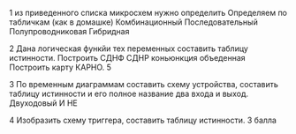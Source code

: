 1
из приведенного списка микросхем нужно определить 
Определяем по табличкам (как в домашке) 
Комбинационный
Последовательный 
Полупроводниковая 
Гибридная 

2 Дана логическая функйи тех переменных составить таблицу истинности. Построить СДНФ СДНР 
коньюнкция объеденная
Построить карту КАРНО. 5


3
По временным диаграммам составить схему устройства, составить таблицу истинности и его полное название
два входа и выход. Двуходовый И НЕ

4 Изобразить схему триггера, составить таблицу истинности. 3 балла